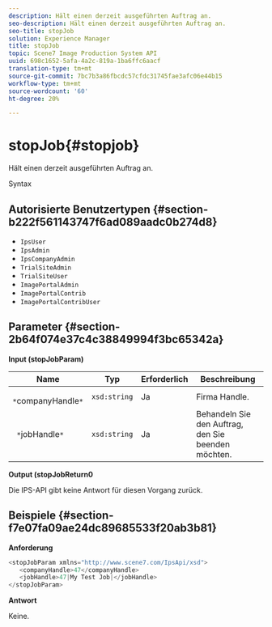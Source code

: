 ```yaml
---
description: Hält einen derzeit ausgeführten Auftrag an.
seo-description: Hält einen derzeit ausgeführten Auftrag an.
seo-title: stopJob
solution: Experience Manager
title: stopJob
topic: Scene7 Image Production System API
uuid: 698c1652-5afa-4a2c-819a-1ba6ffc6aacf
translation-type: tm+mt
source-git-commit: 7bc7b3a86fbcdc57cfdc31745fae3afc06e44b15
workflow-type: tm+mt
source-wordcount: '60'
ht-degree: 20%

---
```



# stopJob{#stopjob}

Hält einen derzeit ausgeführten Auftrag an.

Syntax

## Autorisierte Benutzertypen {#section-b222f561143747f6ad089aadc0b274d8}

* `IpsUser`
* `IpsAdmin`
* `IpsCompanyAdmin`
* `TrialSiteAdmin`
* `TrialSiteUser`
* `ImagePortalAdmin`
* `ImagePortalContrib`
* `ImagePortalContribUser`

## Parameter {#section-2b64f074e37c4c38849994f3bc65342a}

**Input (stopJobParam)**

| Name | Typ | Erforderlich | Beschreibung |
|---|---|---|---|
| ` *`companyHandle`*` | `xsd:string` | Ja | Firma Handle. |
| ` *`jobHandle`*` | `xsd:string` | Ja | Behandeln Sie den Auftrag, den Sie beenden möchten. |

**Output (stopJobReturn0**

Die IPS-API gibt keine Antwort für diesen Vorgang zurück.

## Beispiele {#section-f7e07fa09ae24dc89685533f20ab3b81}

**Anforderung**

```java
<stopJobParam xmlns="http://www.scene7.com/IpsApi/xsd">
   <companyHandle>47</companyHandle>
   <jobHandle>47|My Test Job|</jobHandle>
</stopJobParam>
```

**Antwort**

Keine.
